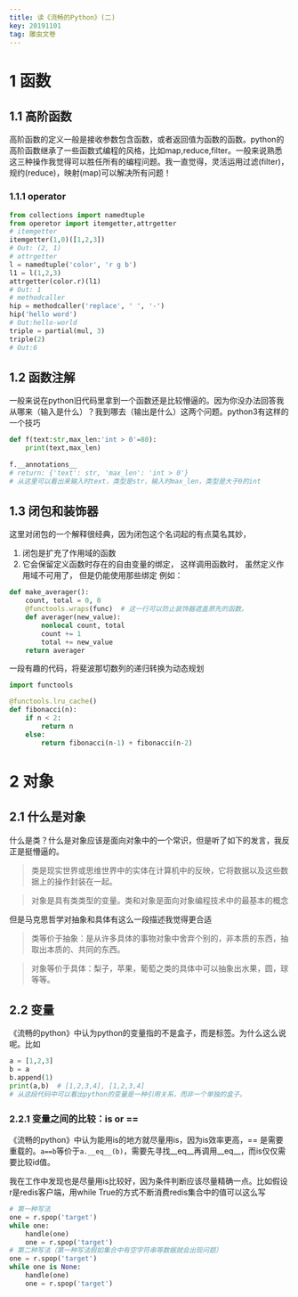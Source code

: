 ```yaml
---
title: 读《流畅的Python》(二)
key: 20191101
tag: 雕虫文卷
---
```


# 1 函数
## 1.1 高阶函数
高阶函数的定义一般是接收参数包含函数，或者返回值为函数的函数。python的高阶函数继承了一些函数式编程的风格，比如map,reduce,filter。一般来说熟悉这三种操作我觉得可以胜任所有的编程问题。我一直觉得，灵活运用过滤(filter)，规约(reduce)，映射(map)可以解决所有问题！
### 1.1.1 operator

```Python
from collections import namedtuple
from operetor import itemgetter,attrgetter
# itemgetter
itemgetter(1,0)([1,2,3])
# Out: (2, 1)
# attrgetter
l = namedtuple('color', 'r g b')
l1 = l(1,2,3)
attrgetter(color.r)(l1)
# Out: 1
# methodcaller
hip = methodcaller('replace', ' ', '-')
hip('hello word')
# Out:hello-world
triple = partial(mul, 3)
triple(2)
# Out:6
```

## 1.2 函数注解
一般来说在python旧代码里拿到一个函数还是比较懵逼的。因为你没办法回答我从哪来（输入是什么）？我到哪去（输出是什么）这两个问题。python3有这样的一个技巧

```Python
def f(text:str,max_len:'int > 0'=80):
    print(text,max_len)
    
f.__annotations__
# return: {'text': str, 'max_len': 'int > 0'}
# 从这里可以看出来输入时text，类型是str，输入时max_len，类型是大于0的int
```

## 1.3 闭包和装饰器
这里对闭包的一个解释很经典，因为闭包这个名词起的有点莫名其妙，
1. 闭包是扩充了作用域的函数
2. 它会保留定义函数时存在的自由变量的绑定， 这样调用函数时，
虽然定义作用域不可用了， 但是仍能使用那些绑定
例如：

```Python
def make_averager():
    count, total = 0, 0
    @functools.wraps(func)  # 这一行可以防止装饰器遮盖原先的函数。
    def averager(new_value):
        nonlocal count, total
        count += 1
        total += new_value
    return averager
```

一段有趣的代码，将斐波那切数列的递归转换为动态规划

```Python
import functools

@functools.lru_cache()
def fibonacci(n):
    if n < 2:
        return n
    else:
        return fibonacci(n-1) + fibonacci(n-2)
```

# 2 对象
## 2.1 什么是对象
什么是类？什么是对象应该是面向对象中的一个常识，但是听了如下的发言，我反正是挺懵逼的。

>类是现实世界或思维世界中的实体在计算机中的反映，它将数据以及这些数据上的操作封装在一起。

> 对象是具有类类型的变量。类和对象是面向对象编程技术中的最基本的概念

但是马克思哲学对抽象和具体有这么一段描述我觉得更合适

> 类等价于抽象：是从许多具体的事物对象中舍弃个别的，非本质的东西，抽取出本质的、共同的东西。

> 对象等价于具体：梨子，苹果，葡萄之类的具体中可以抽象出水果，圆，球等等。
## 2.2 变量
《流畅的python》中认为python的变量指的不是盒子，而是标签。为什么这么说呢。比如

```Python
a = [1,2,3]
b = a
b.append(1)
print(a,b)  # [1,2,3,4], [1,2,3,4]
# 从这段代码中可以看出python的变量是一种引用关系，而非一个单独的盒子。
```

### 2.2.1 变量之间的比较：is or ==
《流畅的python》中认为能用is的地方就尽量用is，因为is效率更高，== 是需要重载的。`a==b`等价于`a.__eq__(b)`，需要先寻找__eq__再调用__eq__，而is仅仅需要比较id值。

我在工作中发现也是尽量用is比较好，因为条件判断应该尽量精确一点。比如假设r是redis客户端，用while True的方式不断消费redis集合中的值可以这么写

```Python
# 第一种写法
one = r.spop('target')
while one:
    handle(one)
    one = r.spop('target')
# 第二种写法（第一种写法假如集合中有空字符串等数据就会出现问题）
one = r.spop('target')
while one is None:
    handle(one)
    one = r.spop('target')
```
